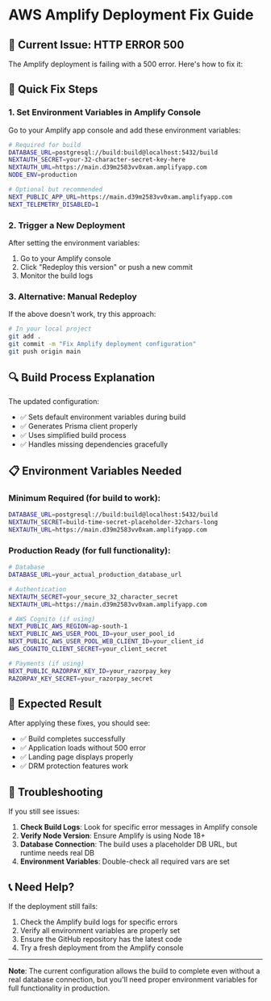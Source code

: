 # AWS Amplify Deployment Fix Guide

## 🚨 Current Issue: HTTP ERROR 500

The Amplify deployment is failing with a 500 error. Here's how to fix it:

## 🔧 Quick Fix Steps

### 1. **Set Environment Variables in Amplify Console**

Go to your Amplify app console and add these environment variables:

```bash
# Required for build
DATABASE_URL=postgresql://build:build@localhost:5432/build
NEXTAUTH_SECRET=your-32-character-secret-key-here
NEXTAUTH_URL=https://main.d39m2583vv0xam.amplifyapp.com
NODE_ENV=production

# Optional but recommended
NEXT_PUBLIC_APP_URL=https://main.d39m2583vv0xam.amplifyapp.com
NEXT_TELEMETRY_DISABLED=1
```

### 2. **Trigger a New Deployment**

After setting the environment variables:
1. Go to your Amplify console
2. Click "Redeploy this version" or push a new commit
3. Monitor the build logs

### 3. **Alternative: Manual Redeploy**

If the above doesn't work, try this approach:

```bash
# In your local project
git add .
git commit -m "Fix Amplify deployment configuration"
git push origin main
```

## 🔍 Build Process Explanation

The updated configuration:
- ✅ Sets default environment variables during build
- ✅ Generates Prisma client properly
- ✅ Uses simplified build process
- ✅ Handles missing dependencies gracefully

## 📋 Environment Variables Needed

### **Minimum Required (for build to work):**
```bash
DATABASE_URL=postgresql://build:build@localhost:5432/build
NEXTAUTH_SECRET=build-time-secret-placeholder-32chars-long
NEXTAUTH_URL=https://main.d39m2583vv0xam.amplifyapp.com
```

### **Production Ready (for full functionality):**
```bash
# Database
DATABASE_URL=your_actual_production_database_url

# Authentication
NEXTAUTH_SECRET=your_secure_32_character_secret
NEXTAUTH_URL=https://main.d39m2583vv0xam.amplifyapp.com

# AWS Cognito (if using)
NEXT_PUBLIC_AWS_REGION=ap-south-1
NEXT_PUBLIC_AWS_USER_POOL_ID=your_user_pool_id
NEXT_PUBLIC_AWS_USER_POOL_WEB_CLIENT_ID=your_client_id
AWS_COGNITO_CLIENT_SECRET=your_client_secret

# Payments (if using)
NEXT_PUBLIC_RAZORPAY_KEY_ID=your_razorpay_key
RAZORPAY_KEY_SECRET=your_razorpay_secret
```

## 🚀 Expected Result

After applying these fixes, you should see:
- ✅ Build completes successfully
- ✅ Application loads without 500 error
- ✅ Landing page displays properly
- ✅ DRM protection features work

## 🔧 Troubleshooting

If you still see issues:

1. **Check Build Logs**: Look for specific error messages in Amplify console
2. **Verify Node Version**: Ensure Amplify is using Node 18+
3. **Database Connection**: The build uses a placeholder DB URL, but runtime needs real DB
4. **Environment Variables**: Double-check all required vars are set

## 📞 Need Help?

If the deployment still fails:
1. Check the Amplify build logs for specific errors
2. Verify all environment variables are properly set
3. Ensure the GitHub repository has the latest code
4. Try a fresh deployment from the Amplify console

---

**Note**: The current configuration allows the build to complete even without a real database connection, but you'll need proper environment variables for full functionality in production.
